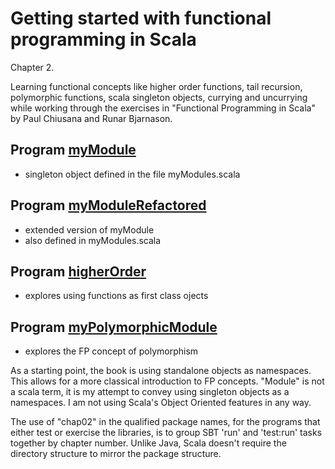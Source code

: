 # Getting started with functional programming in Scala

Chapter 2.

Learning functional concepts like higher order functions, tail
recursion, polymorphic functions, scala singleton objects, currying
and uncurrying while working through the exercises in "Functional
Programming in Scala" by Paul Chiusana and Runar Bjarnason.

## Program [myModule](myModules.scala#L11-L40)

* singleton object defined in the file myModules.scala

## Program [myModuleRefactored](myModules.scala#L42-L79)

* extended version of myModule
* also defined in myModules.scala

## Program [higherOrder](higherOrder.scala#L7-L44)

* explores using functions as first class ojects

## Program [myPolymorphicModule](myPolymorphicModule.scala#L3-L90)

* explores the FP concept of polymorphism

As a starting point, the book is using standalone objects as
namespaces.  This allows for a more classical introduction to FP
concepts.  "Module" is not a scala term, it is my attempt to convey
using singleton objects as a namespaces.  I am not using Scala's
Object Oriented features in any way.

The use of "chap02" in the qualified package names, for the programs
that either test or exercise the libraries, is to group SBT 'run' and
'test:run' tasks together by chapter number.  Unlike Java, Scala doesn't
require the directory structure to mirror the package structure.

